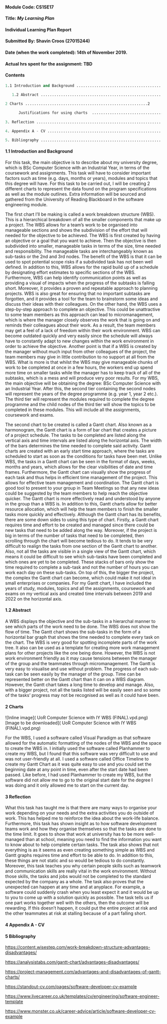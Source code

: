 #### Module Code: CS1SE17
#### Title: *My Learning Plan*
#### Individual Learning Plan Report
#### Submitted By: Shavin Croos (27015244)
#### Date (when the work completed): 14th of November 2019.
#### Actual hrs spent for the assignment: TBD



#### Contents
````s
1.1 Introduction and Background ...............................................................1

   1.2 Abstract ...............................................................
   
2 Charts .......................................................2

      Justifications for using charts  .................................
 
3. Reflection ...............................................................3

4. Appendix A - CV ..........................................................4

5. Bibliography .............................................................5
````

#### 1.1 Introduction and Background

For this task, the main objective is to describe about my university degree, which is BSc Computer Science with an Industrial Year, in terms of the coursework and assignments. This task will have to consider important factors such as time (e.g. days, months or years), modules and topics that this degree will have. For this task to be carried out, I will be creating 2 different charts to represent the data found on the program specifications as well as the module outlines. Extra information will be sourced and gathered from the University of Reading Blackboard in the software engineering module.

The first chart I’ll be making is called a work breakdown structure (WBS). This is a hierarchical breakdown of all the smaller components that make up a project. The WBS allows for a team’s work to be organised into manageable sections and shows the subdivision of the effort that will needed for the objective to be achieved. The WBS is first created by having an objective or a goal that you want to achieve. Then the objective is then subdivided into smaller, manageable tasks in terms of the size, time needed and responsibility. The manageable tasks are interchangeably known as sub-tasks or the 2nd and 3rd nodes. The benefit of the WBS is that it can be used to spot potential scope risks if a subdivided task has not been well defined. In addition to this, WBS allows for the rapid build up of a schedule by designating effort estimates to specific sections of the WBS. Furthermore, WBS can help identify communication points as well as providing a visual of impacts when the progress of the subtasks is falling short. Moreover, it provides a proven and repeatable approach to planning projects. WBS is also great for ensuring that no important subtasks are forgotten, and it provides a tool for the team to brainstorm some ideas and discuss their ideas with their colleagues. On the other hand, the WBS uses a step-by-step approach to complete an objective. This could be unattractive to some team members as this approach can lead to micromanagement, which is where the manager closely observes the work that is going on and reminds their colleagues about their work. As a result, the team members may get a feel of a lack of freedom within their work environment. WBS can become outdated quickly and very easily since the schedule will always have to constantly adapt to new changes within the work environment in order to achieve the objective. Another point is that if a WBS is created by the manager without much input from other colleagues of the project, the team members may give in little contribution to no support at all from the WBS. What is more is that whilst the WBS may give manageable chunks of work to be completed at once in a few hours, the workers end up spend more time on smaller tasks while the manager has to keep track of all of the subtasks, which is a mess and will produce very poor results. For my WBS, the main objective will be obtaining the degree: BSc Computer Science with an Industrial Year. After this, the second tier containing the second nodes will represent the years of the degree programme (e.g. year 1, year 2 etc.). The third tier will represent the modules required to complete the degree programme and the child nodes of the third tier will show the topics to be completed in these modules. This will include all the assignments, coursework and exams.

The second chart to be created is called a Gantt chart. Also known as a harmonogram, the Gantt chart is a form of bar chart that creates a picture of a project schedule. The tasks to be completed are listed along the vertical axis and time intervals are listed along the horizontal axis. The width of the bars determines the time needed to complete said activity. Gantt charts are created with an early start time approach, where the tasks are scheduled to start as soon as the conditions for tasks have been met. Unlike WBS, the tasks in a Gantt chart can be seen in the format of days, weeks, months and years, which allows for the clear visibilities of date and time frames. Furthermore, the Gantt chart can visually show the progress of each task and thus helps in efficient time management of the project. This allows for effective team management and coordination. The Gantt chart is good tool to present to your group in Team Meetings so that any new ideas could be suggested by the team members to help reach the objective quicker. The Gantt chart is more effectively read and understood by anyone in the group than a WBS is.  In addition to this, Gantt charts allow for better resource allocation, which will help the team members to finish the smaller tasks more quickly and effectively. Although the Gantt chart has its benefits, there are some down sides to using this type of chart. Firstly, a Gantt chart requires time and effort to be created and managed since there could be new tasks that need to be added along the way.  Moreover, if the project is big in terms of the number of tasks that need to be completed, then scrolling through the chart will become tedious to do. It tends to be very difficult to realign the tasks from one section of the Gantt chart to another.  Also, not all the tasks are visible in a single view of the Gantt chart, which means it could be difficult to see which sub-tasks have been completed and which ones are yet to be completed. These stacks of bars only show the time required to complete a sub-task and not the number of hours you can work each day on these sub-tasks. On top of this, the bigger the project, the complex the Gantt chart can become, which could make it not ideal in small enterprises or companies. For my Gantt chart, I have included the years of study, modules, topics and all the assignments, coursework and exams on my vertical axis and created time intervals between 2019 and 2022 on the horizontal axis.

#### 1.2 Abstract

A WBS displays the objective and the sub-tasks in a hierarchal manner to see which parts of the work need to be done. The WBS does not show the flow of time. The Gantt chart shows the sub-tasks in the form of a horizontal bar graph that shows the time needed to complete every task on the chart. The WBS is very good for spotting incomplete parts of the work tree. It also can be used as a template for creating more work management plans for other projects like the one being done. However, the WBS is not work environment friendly as it may cause tensions between the manager of the group and the teammates through micromanagement. The Gantt is very easy to visualise and use without problem. The progress of each sub-task can be seen easily by the manager of the group. Time can be represented better on the Gantt chart than it can on a WBS diagram. However, the Gantt chart takes a long time to develop and manage. Also, with a bigger project, not all the tasks listed will be easily seen and so some of the tasks’ progress may not be recognised as well as it could have been.  

#### 2 Charts

![Inline image]( UoR Computer Science with IY WBS (FINAL).vpd.png)
[Image to be downloaded]( UoR Computer Science with IY WBS (FINAL).vpd.png)


For the WBS, I used a software called Visual Paradigm as that software allowed for the automatic formatting of the nodes of the WBS and the space to create the WBS in. I initially used the software called Planhammer to create my WBS, but I found that this software was very difficult to use and was not user-friendly at all.
I used a software called Office Timeline to create my Gantt Chart as it was quite easy to use and you could set the beginning date at any point in time, even after the start date had been passed. Like before, I had used Planhammer to create my WBS, but the software did not allow me to go to the original start date for the degree I was doing and it only allowed me to start on the current day.

#### 3 Reflection

What this task has taught me is that there are many ways to organise your work depending on your needs and the extra activities you do outside of work. This has helped me to reinforce the idea about the work-life balance. Furthermore, this task has shown insight as to how software development teams work and how they organise themselves so that the tasks are done to the time limit. It goes to show that work at university has to be more well-managed than at school, meaning you need to find the information you want to know about to help complete certain tasks.
The task also shows that not everything is as it seems as even creating something simple as WBS and Gantt graphs requires time and effort to be able to do. In addition to this, these things are not static and so would be tedious to do constantly. Moreover, this task teaches you why certain people skills such as teamwork and communication skills are really vital in the work environment. Without those skills, the tasks and jobs would not be completed to the standard expected by the company as a whole. The task also proves that the unexpected can happen at any time and at anyplace. For example, a software could suddenly crash when you least expect it and it would be up to you to come up with a solution quickly as possible. The task tells us if one part works together well with the others, then the outcome will be rewarding. If this doesn’t happen, it could put the entire project at risk and the other teammates at risk at stalling because of a part falling short.

#### 4 Appendix A - CV



#### 5 Bibliography

https://content.wisestep.com/work-breakdown-structure-advantages-disadvantages/

https://analysistabs.com/gantt-chart/advantages-disadvantages/

https://project-management.com/advantages-and-disadvantages-of-gantt-charts/

https://standout-cv.com/pages/software-developer-cv-example

https://www.livecareer.co.uk/templates/cv/engineering/software-engineer-template

https://www.monster.co.uk/career-advice/article/software-developer-cv-example